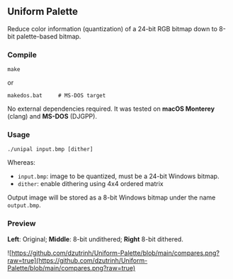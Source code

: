 ## Uniform Palette

Reduce color information (quantization) of a 24-bit RGB bitmap down to 8-bit palette-based bitmap.

### Compile

```
make
```

or 

```
makedos.bat		# MS-DOS target
```

No external dependencies required. It was tested on **macOS Monterey** (clang) and **MS-DOS** (DJGPP).

### Usage

```
./unipal input.bmp [dither]
```

Whereas:

* `input.bmp`: image to be quantized, must be a 24-bit Windows bitmap.
* `dither`: enable dithering using 4x4 ordered matrix

Output image will be stored as a 8-bit Windows bitmap under the name `output.bmp`.

### Preview

**Left**: Original; **Middle**: 8-bit undithered; **Right** 8-bit dithered.

![https://github.com/dzutrinh/Uniform-Palette/blob/main/compares.png?raw=true](https://github.com/dzutrinh/Uniform-Palette/blob/main/compares.png?raw=true)
